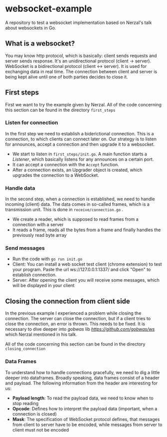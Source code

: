 # websocket-example
A repository to test a websocket implementation based on Nerzal's talk about websockets in Go.

## What is a websocket?
You may know http protocol, which is basically: client sends requests and server sends response. It's an unidirectional protocol (client -> server). WebSocket is a bidirectional protocol (client <-> server). It is used for exchanging data in real time. The connection between client and server is being kept alive until one of both parties decides to close it.

## First steps 
First we want to try the example given by Nerzal. All of the code concerning this section can be found in the directory `first_steps`

### Listen for connection
In the first step we need to establish a biderictional connection. This is a connection, to which clients can connect later on. Our strategy is to listen for announces, accept a connection and then upgrade it to a websocket. 
- We start to listen in `first_steps/init.go`. A main function starts a *Listener*, which basically listens for any announces on a certain port. 
- It can accept a connection with the `Accept` function.
- After a connection exists, an Upgrader object is created, which upgrades the connection to a WebSocket.

### Handle data
In the second step, when a connection is established, we need to handle incoming (client) data. The data comes in so-called frames, which is a transmission unit. This is done in `receive/connection.go` . 
- We create a reader, which is supposed to read frames from a connection with a server
- It reads a frame, reads all the bytes from a frame and finally handles the previously read byte array

### Send messages
- Run the code with `go run init.go`
- Client: You can install a web socket test client (chrome extension) to test your program. Paste the url ws://127.0.0.1:1337/ and click "Open" to establish connection.
- Server: After opening the client you will receive some messages, which will be displayed in your client

## Closing the connection from client side
In the previous example I experienced a problem while closing the connection. The server can close the connection, but if a client tries to close the connection, an error is thrown. This needs to be fixed. It is necessary to dive deeper into _gobwas_ lib _https://github.com/gobwas/ws_ which Nerzal mentioned in his talk.

All of the code concerning this section can be found in the directory `closing_connection`

### Data Frames
To understand how to handle connections gracefully, we need to dig a little deeper into dataframes. Broadly speaking, data frames consist of a header and payload. The following information from the header are interesting for us:
- **Payload length**: To read the payload data, we need to know when to stop reading
- **Opcode**: Defines how to interpret the payload data (important, when a connection is closed)
- **Mask**: The specification of WebSocket protocol defines, that messages from client to server have to be encoded, while messages from server to client must not be encoded